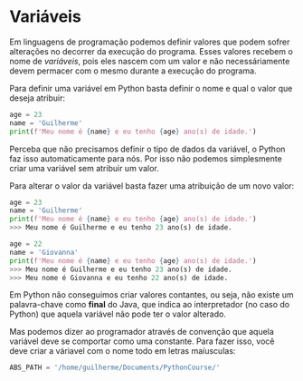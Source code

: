 # Variáveis

Em linguagens de programação podemos definir valores que podem sofrer alterações no decorrer da execução do programa. Esses valores recebem o nome de *variáveis*, pois eles nascem com um valor e não necessáriamente devem permacer com o mesmo durante a execução do programa.

Para definir uma variável em Python basta definir o nome e qual o valor que deseja atribuir:

```python
age = 23
name = 'Guilherme'
print(f'Meu nome é {name} e eu tenho {age} ano(s) de idade.')
```

Perceba que não precisamos definir o tipo de dados da variável, o Python faz isso automaticamente para nós. Por isso não podemos simplesmente criar uma variável sem atribuir um valor.

Para alterar o valor da variável basta fazer uma atribuição de um novo valor:

```python
age = 23
name = 'Guilherme'
print(f'Meu nome é {name} e eu tenho {age} ano(s) de idade.')
>>> Meu nome é Guilherme e eu tenho 23 ano(s) de idade.

age = 22
name = 'Giovanna'
print(f'Meu nome é {name} e eu tenho {age} ano(s) de idade.')
>>> Meu nome é Guilherme e eu tenho 23 ano(s) de idade.
>>> Meu nome é Giovanna e eu tenho 22 ano(s) de idade.
```

Em Python não conseguimos criar valores contantes, ou seja, não existe um palavra-chave como **final** do Java, que indica ao interpretador (no caso do Python) que aquela variável não pode ter o valor alterado.

Mas podemos dizer ao programador através de convenção que aquela variável deve se comportar como uma constante. Para fazer isso, você deve criar a váriavel com o nome todo em letras maíusculas:

```python
ABS_PATH = '/home/guilherme/Documents/PythonCourse/'
```


